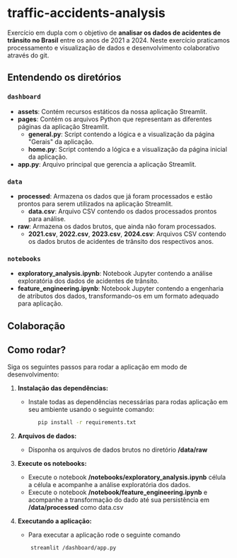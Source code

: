 # traffic-accidents-analysis
Exercício em dupla com o objetivo de **analisar os dados de acidentes de trânsito no Brasil** entre os anos de 2021 a 2024. Neste exercício praticamos processamento e visualização de dados e desenvolvimento colaborativo através do git.

## Entendendo os diretórios
### `dashboard`
- **assets**: Contém recursos estáticos da nossa aplicação Streamlit.
- **pages**: Contém os arquivos Python que representam as diferentes páginas da aplicação Streamlit.
  - **general.py**: Script contendo a lógica e a visualização da página "Gerais" da aplicação.
  - **home.py**: Script contendo a lógica e a visualização da página inicial da aplicação.
- **app.py**: Arquivo principal que gerencia a aplicação Streamlit.
### `data`
- **processed**: Armazena os dados que já foram processados e estão prontos para serem utilizados na aplicação Streamlit.
  - **data.csv**: Arquivo CSV contendo os dados processados prontos para análise.
- **raw**: Armazena os dados brutos, que ainda não foram processados.
  - **2021.csv**, **2022.csv**, **2023.csv**, **2024.csv**: Arquivos CSV contendo os dados brutos de acidentes de trânsito dos respectivos anos.
### `notebooks`
- **exploratory_analysis.ipynb**: Notebook Jupyter contendo a análise exploratória dos dados de acidentes de trânsito.
- **feature_engineering.ipynb**: Notebook Jupyter contendo a engenharia de atributos dos dados, transformando-os em um formato adequado para aplicação.


## Colaboração

## Como rodar?
Siga os seguintes passos para rodar a aplicação em modo de desenvolvimento:

1. **Instalação das dependências:**
   - Instale todas as dependências necessárias para rodas aplicação em seu ambiente usando o seguinte comando:

     ```bash
        pip install -r requirements.txt
     ```
2. **Arquivos de dados:**
    - Disponha os arquivos de dados brutos no diretório **/data/raw**
3. **Execute os notebooks:**
    - Execute o notebook **/notebooks/exploratory_analysis.ipynb** célula a célula e acompanhe a análise exploratória dos dados.
    - Execute o notebook **/notebook/feature_engineering.ipynb** e acompanhe a transformação do dado até sua persistência em **/data/processed** como data.csv
4. **Executando a aplicação:**
    - Para executar a aplicação rode o seguinte comando

    ```bash
        streamlit /dashboard/app.py
    ```
